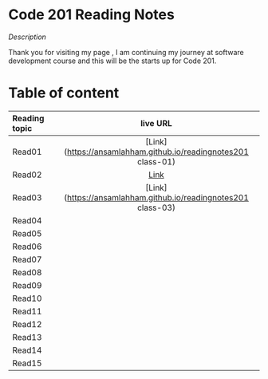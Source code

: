 # Code 201 Reading Notes

*Description*

Thank you for visiting my page , I am continuing my journey at software development course and this will be the starts up for Code 201.

# Table of content 

| Reading topic       | live URL |
| :---        |    :----:   |       
| Read01   | [Link](https://ansamlahham.github.io/readingnotes201 class-01) | 
| Read02   |   [Link](https://ansamlahham.github.io/readingnotes201/class-02)   |
| Read03   |[Link](https://ansamlahham.github.io/readingnotes201 class-03)    |
| Read04   |     | 
| Read05   |      |
| Read06   |    |
| Read07   |      | 
| Read08   |     |
| Read09   |    | 
| Read10   |     |
| Read11   |  |
| Read12   |    | 
| Read13   |     |
| Read14   |  
| Read15   |    | 

